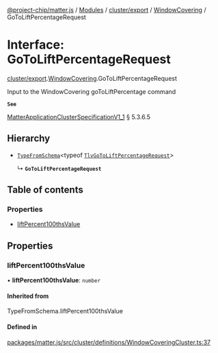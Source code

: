 [@project-chip/matter.js](../README.md) / [Modules](../modules.md) / [cluster/export](../modules/cluster_export.md) / [WindowCovering](../modules/cluster_export.WindowCovering.md) / GoToLiftPercentageRequest

# Interface: GoToLiftPercentageRequest

[cluster/export](../modules/cluster_export.md).[WindowCovering](../modules/cluster_export.WindowCovering.md).GoToLiftPercentageRequest

Input to the WindowCovering goToLiftPercentage command

**`See`**

[MatterApplicationClusterSpecificationV1_1](spec_export.MatterApplicationClusterSpecificationV1_1.md) § 5.3.6.5

## Hierarchy

- [`TypeFromSchema`](../modules/tlv_export.md#typefromschema)\<typeof [`TlvGoToLiftPercentageRequest`](../modules/cluster_export.WindowCovering.md#tlvgotoliftpercentagerequest)\>

  ↳ **`GoToLiftPercentageRequest`**

## Table of contents

### Properties

- [liftPercent100thsValue](cluster_export.WindowCovering.GoToLiftPercentageRequest.md#liftpercent100thsvalue)

## Properties

### liftPercent100thsValue

• **liftPercent100thsValue**: `number`

#### Inherited from

TypeFromSchema.liftPercent100thsValue

#### Defined in

[packages/matter.js/src/cluster/definitions/WindowCoveringCluster.ts:37](https://github.com/project-chip/matter.js/blob/3adaded6/packages/matter.js/src/cluster/definitions/WindowCoveringCluster.ts#L37)
